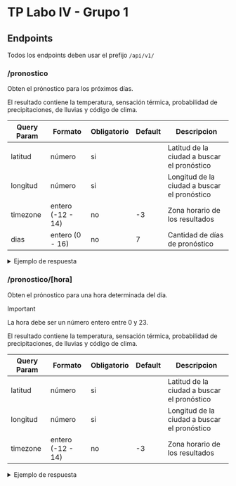 # TP Labo IV - Grupo 1

## Endpoints

Todos los endpoints deben usar el prefijo `/api/v1/`

### /pronostico

Obten el prónostico para los próximos días.

El resultado contiene la temperatura, sensación térmica, probabilidad de precipitaciones, de lluvias y código de clima.

| Query Param | Formato           | Obligatorio | Default | Descripcion                                  |
|-------------|-------------------|-------------|---------|----------------------------------------------|
| latitud     | número            | si          |         | Latitud de la ciudad a buscar el pronóstico  |
| longitud    | número            | si          |         | Longitud de la ciudad a buscar el pronóstico |
| timezone    | entero (-12 - 14) | no          | -3      | Zona horario de los resultados               |
| dias        | entero (0 - 16)   | no          | 7       | Cantidad de días de pronóstico               |

<details>
<summary>Ejemplo de respuesta</summary>
`/api/v1/pronostico?longitud=10&latitud=80&dias=1`

```json
{
  "msg": "Ok",
  "data": {
    "latitude": 80,
    "longitude": 10,
    "generationtime_ms": 7.7279806137085,
    "utc_offset_seconds": -10800,
    "timezone": "Etc/GMT+3",
    "timezone_abbreviation": "-03",
    "elevation": 0,
    "hourly_units": {
      "time": "iso8601",
      "temperature_2m": "°C",
      "apparent_temperature": "°C",
      "precipitation_probability": "%",
      "rain": "mm",
      "weather_code": "wmo code"
    },
    "hourly": {
      "time": [
        "2024-09-23T00:00",
        "2024-09-23T01:00",
        "2024-09-23T02:00",
        "2024-09-23T03:00",
        "2024-09-23T04:00",
        "2024-09-23T05:00",
        "2024-09-23T06:00",
        "2024-09-23T07:00",
        "2024-09-23T08:00",
        "2024-09-23T09:00",
        "2024-09-23T10:00",
        "2024-09-23T11:00",
        "2024-09-23T12:00",
        "2024-09-23T13:00",
        "2024-09-23T14:00",
        "2024-09-23T15:00",
        "2024-09-23T16:00",
        "2024-09-23T17:00",
        "2024-09-23T18:00",
        "2024-09-23T19:00",
        "2024-09-23T20:00",
        "2024-09-23T21:00",
        "2024-09-23T22:00",
        "2024-09-23T23:00"
      ],
      "temperature_2m": [2.2, 2.3, 2.5, 2.7, 3.2, 2.9, 2.8, 2.8, 2.8, 3.1, 3.2, 3.2, 3.2, 3, 3, 3.1, 3, 3.1, 3, 3.1, 3.2, 3.1, 3.3, 3.3],
      "apparent_temperature": [-4.6, -4.6, -4.7, -4.7, -4.4, -4.6, -4.8, -5, -5, -4.5, -4.5, -4.6, -4.4, -4.6, -4.6, -4.5, -4.6, -4.4, -4.5, -4.3, -4.1, -4.3, -3.9, -3.4],
      "precipitation_probability": [15, 15, 13, 28, 35, 33, 35, 43, 43, 50, 40, 58, 53, 50, 50, 50, 38, 30, 33, 30, 38, 45, 48, 53],
      "rain": [0, 0, 0, 0, 0, 0, 0, 0, 0, 0, 0, 0, 0, 0, 0, 0, 0, 0, 0, 0, 0, 0, 0, 0.1],
      "weather_code": [2, 2, 2, 3, 3, 2, 2, 3, 3, 2, 3, 3, 3, 3, 3, 3, 3, 3, 3, 3, 3, 3, 3, 85]
    }
  }
}
```
</details>

### /pronostico/[hora]

Obten el prónostico para una hora determinada del día.

> [!IMPORTANT]
> La hora debe ser un número entero entre 0 y 23.

El resultado contiene la temperatura, sensación térmica, probabilidad de precipitaciones, de lluvias y código de clima.

| Query Param | Formato           | Obligatorio | Default | Descripcion                                  |
|-------------|-------------------|-------------|---------|----------------------------------------------|
| latitud     | número            | si          |         | Latitud de la ciudad a buscar el pronóstico  |
| longitud    | número            | si          |         | Longitud de la ciudad a buscar el pronóstico |
| timezone    | entero (-12 - 14) | no          | -3      | Zona horario de los resultados               |

<details>
<summary>Ejemplo de respuesta</summary>
`/api/v1/pronostico/23?longitud=10&latitud=80`

```json
{
  "msg": "Ok",
  "data": {
    "latitude": 80,
    "longitude": 10,
    "generationtime_ms": 0.043034553527832,
    "utc_offset_seconds": -10800,
    "timezone": "Etc/GMT+3",
    "timezone_abbreviation": "-03",
    "elevation": 0,
    "hourly_units": {
      "time": "iso8601",
      "temperature_2m": "°C",
      "apparent_temperature": "°C",
      "precipitation_probability": "%",
      "rain": "mm"
    },
    "hourly": {
      "time": "2024-09-23T23:00",
      "temperature_2m": 3.3,
      "apparent_temperature": -3.4,
      "precipitation_probability": 53,
      "rain": 0.1,
      "weather_code": 85
    }
  }
}
```
</details>